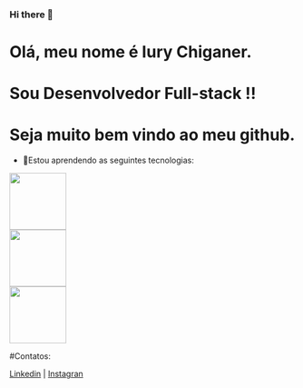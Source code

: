 ### Hi there 👋

# Olá, meu nome é Iury Chiganer. 

# Sou Desenvolvedor Full-stack !!
# Seja muito bem vindo ao meu github. 

- 🌱Estou aprendendo as seguintes tecnologias: 
<div>
          <img src="https://cdn.jsdelivr.net/gh/devicons/devicon/icons/vuejs/vuejs-original-wordmark.svg" height = '100px' width = '100px' />
          <br>
          <img src="https://cdn.jsdelivr.net/gh/devicons/devicon/icons/nestjs/nestjs-plain-wordmark.svg" height = '100px' width = '100px' />     
          <br>
          <img src="https://cdn.jsdelivr.net/gh/devicons/devicon/icons/nextjs/nextjs-original-wordmark.svg"  height = '100px' width = '100px' />
</div>

          
          


#Contatos: 
<div>
  <a href='https://www.linkedin.com/in/iury-chiganer/'  target="_blank">Linkedin</a> |
  <a href='https://www.instagram.com/iurychiganer/?hl=en'  target="_blank">Instagran</a> 
</div>
